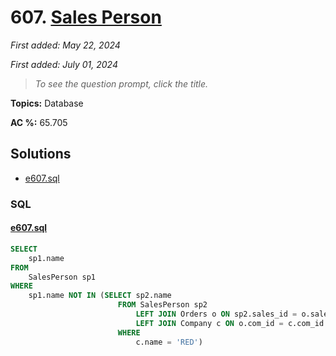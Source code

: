 # 607. [Sales Person](<https://leetcode.com/problems/sales-person>)

*First added: May 22, 2024*

*First added: July 01, 2024*


> *To see the question prompt, click the title.*

**Topics:** Database

**AC %:** 65.705


## Solutions

- [e607.sql](<../my-submissions/e607.sql>)
### SQL
#### [e607.sql](<../my-submissions/e607.sql>)
```SQL
SELECT
    sp1.name
FROM 
    SalesPerson sp1
WHERE 
    sp1.name NOT IN (SELECT sp2.name 
                        FROM SalesPerson sp2 
                            LEFT JOIN Orders o ON sp2.sales_id = o.sales_id 
                            LEFT JOIN Company c ON o.com_id = c.com_id
                        WHERE
                            c.name = 'RED')
```

